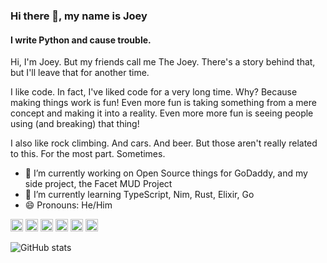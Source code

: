 ### Hi there 👋, my name is Joey
#### I write Python and cause trouble.
Hi, I'm Joey. But my friends call me The Joey. There's a story behind that, but I'll leave that for another time.

I like code. In fact, I've liked code for a very long time. Why? Because making things work is fun! Even more fun is taking something from a mere concept and making it into a reality. Even more more fun is seeing people using (and breaking) that thing!

I also like rock climbing. And cars. And beer. But those aren't really related to this. For the most part. Sometimes.

- 🔭 I’m currently working on Open Source things for GoDaddy, and my side project, the Facet MUD Project 
- 🌱 I’m currently learning TypeScript, Nim, Rust, Elixir, Go 
- 😄 Pronouns: He/Him 


[<img src='https://cdn.jsdelivr.net/npm/simple-icons@3.0.1/icons/github.svg' alt='github' height='20'>](https://github.com/tarkatronic)
[<img src='https://cdn.jsdelivr.net/npm/simple-icons@3.0.1/icons/linkedin.svg' alt='linkedin' height='20'>](https://www.linkedin.com/in/joewilhelm/)
[<img src='https://cdn.jsdelivr.net/npm/simple-icons@3.0.1/icons/facebook.svg' alt='facebook' height='20'>](https://www.facebook.com/TheJoeyW)
[<img src='https://cdn.jsdelivr.net/npm/simple-icons@3.0.1/icons/instagram.svg' alt='instagram' height='20'>](https://www.instagram.com/thejoeyaz/)
[<img src='https://cdn.jsdelivr.net/npm/simple-icons@3.0.1/icons/twitter.svg' alt='twitter' height='20'>](https://twitter.com/mrbeersnob)
[<img src='https://cdn.jsdelivr.net/npm/simple-icons@3.0.1/icons/stackoverflow.svg' alt='stackoverflow' height='20'>](https://stackoverflow.com/users/1971587)  

![GitHub stats](https://github-readme-stats.vercel.app/api?username=tarkatronic&show_icons=true)  
